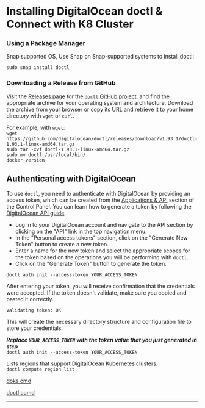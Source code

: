 # Installing DigitalOcean doctl & Connect with K8 Cluster

### Using a Package Manager

Snap supported OS, Use Snap on Snap-supported systems to install doctl:

`sudo snap install doctl`

### Downloading a Release from GitHub

Visit the [Releases page](https://github.com/digitalocean/doctl/releases) for the [`doctl` GitHub project](https://github.com/digitalocean/doctl), and find the appropriate archive for your operating system and architecture. Download the archive from your browser or copy its URL and retrieve it to your home directory with `wget` or `curl`.

For example, with `wget`: \
`wget https://github.com/digitalocean/doctl/releases/download/v1.93.1/doctl-1.93.1-linux-amd64.tar.gz`  \
`sudo tar -xvf doctl-1.93.1-linux-amd64.tar.gz` \
`sudo mv doctl /usr/local/bin/` \
`docker version`
  
## Authenticating with DigitalOcean
To use `doctl`, you need to authenticate with DigitalOcean by providing an access token, which can be created from the [Applications & API](https://cloud.digitalocean.com/account/api/tokens) section of the Control Panel. You can learn how to generate a token by following the [DigitalOcean API guide](https://www.digitalocean.com/community/tutorials/how-to-use-the-digitalocean-api-v2).
- Log in to your DigitalOcean account and navigate to the API section by clicking on the "API" link in the top navigation menu.
- In the "Personal access tokens" section, click on the "Generate New Token" button to create a new token.
- Enter a name for the new token and select the appropriate scopes for the token based on the operations you will be performing with `doctl`.
- Click on the "Generate Token" button to generate the token.

`doctl auth init --access-token YOUR_ACCESS_TOKEN`


After entering your token, you will receive confirmation that the credentials were accepted. If the token doesn't validate, make sure you copied and pasted it correctly.

`Validating token: OK`

This will create the necessary directory structure and configuration file to store your credentials.

***Replace `YOUR_ACCESS_TOKEN` with the token value that you just generated in step*** \
`doctl auth init --access-token YOUR_ACCESS_TOKEN`

Lists regions that support DigitalOcean Kubernetes clusters.\
`doctl compute region list`


[doks cmd](https://docs.digitalocean.com/reference/doctl/reference/kubernetes/cluster/)

[doctl comd](https://docs.digitalocean.com/reference/doctl/reference/kubernetes/cluster/)

---